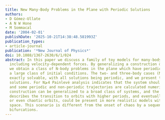 ```yaml
---
title: New Many-Body Problems in the Plane with Periodic Solutions
authors:
- D Gómez-Ullate
- A N W Hone
- M Sommacal
date: '2004-02-01'
publishDate: '2025-10-21T14:38:48.581993Z'
publication_types:
- article-journal
publication: '*New Journal of Physics*'
doi: 10.1088/1367-2630/6/1/024
abstract: In this paper we discuss a family of toy models for many-body interactions
  including velocity-dependent forces. By generalizing a construction due to Calogero,
  we obtain a class of N-body problems in the plane which have periodic orbits for
  a large class of initial conditions. The two- and three-body cases (N=2, 3) are
  exactly solvable, with all solutions being periodic, and we present their explicit
  solutions. For N⩾4 Painlevé analysis indicates that the system should not be integrable,
  and some periodic and non-periodic trajectories are calculated numerically. The
  construction can be generalized to a broad class of systems, and the mechanism which
  describes the transition to orbits with higher periods, and eventually to aperiodic
  or even chaotic orbits, could be present in more realistic models with a mixed phase
  space. This scenario is different from the onset of chaos by a sequence of Hopf
  bifurcations.
---
```

